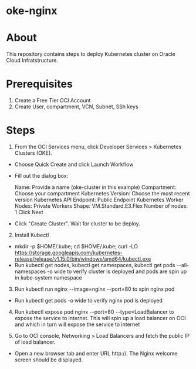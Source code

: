 # oke-nginx
About
=====

This repository contains steps to deploy Kubernetes cluster on Oracle Cloud Infratstructure.

Prerequisites
=============
1. Create a Free Tier OCI Account
2. Create User, compartment, VCN, Subnet, SSh keys

Steps
=====

1. From the OCI Services menu, click Developer Services > Kubernetes Clusters (OKE).
 * Choose Quick Create and click Launch Workflow
 * Fill out the dialog box:

      Name: Provide a name (oke-cluster in this example)
      Compartment: Choose your compartment
      Kubernetes Version: Choose the most recent version
      Kubernetes API Endpoint: Public Endpoint
      Kubernetes Worker Nodes: Private Workers
      Shape: VM.Standard.E3.Flex
      Number of nodes: 1
    Click Next
 * Click "Create Cluster". Wait for cluster to be deploy.

2. Install Kubectl
 * mkdir -p $HOME/.kube; cd $HOME/.kube; curl -LO https://storage.googleapis.com/kubernetes-release/release/v1.15.0/bin/windows/amd64/kubectl.exe
 * Run kubectl get nodes, kubectl get namespaces,  kubectl get pods --all-namespaces -o wide to verify cluster is deployed and pods are spin up in kube-system namespace

3. Run kubectl run nginx  --image=nginx --port=80 to spin nginx pod
 * Run kubectl get pods -o wide to verify nginx pod is deployed

4. Run kubectl expose pod nginx --port=80 --type=LoadBalancer to expose the service to internet. This will spin up a load balancer on OCI and which in turn will expose the service to internet

5. Go to OCI console, Networking > Load Balancers and fetch the public IP of load balancer. 
 * Open a new browser tab and enter URL http://<Load-Balancer-Public-IP>. The Nginx welcome screen should be displayed.
